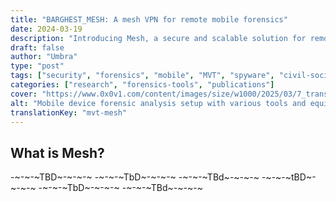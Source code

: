 ```yaml
---
title: "BARGHEST_MESH: A mesh VPN for remote mobile forensics"
date: 2024-03-19
description: "Introducing Mesh, a secure and scalable solution for remote mobile forensic analysis that empowers civil society researchers to investigate spyware and malicious implants."
draft: false
author: "Umbra"
type: "post"
tags: ["security", "forensics", "mobile", "MVT", "spyware", "civil-society"]
categories: ["research", "forensics-tools", "publications"]
cover: "https://www.0x0v1.com/content/images/size/w1000/2025/03/7_transparent.png"
alt: "Mobile device forensic analysis setup with various tools and equipment."
translationKey: "mvt-mesh"
---
```


## What is Mesh?

-~-~-~TBD~-~-~-~
-~-~-~TbD~-~-~-~
-~-~-~TBd~-~-~-~
-~-~-~tBD~-~-~-~
-~-~-~TbD~-~-~-~
-~-~-~TBd~-~-~-~
